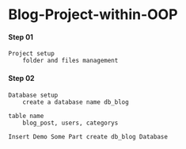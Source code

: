 # Blog-Project-within-OOP

#### Step 01
    Project setup
        folder and files management

#### Step 02
    Database setup
        create a database name db_blog

    table name 
        blog_post, users, categorys

    Insert Demo Some Part create db_blog Database